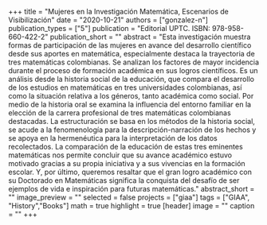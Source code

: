 +++
title = "Mujeres en la Investigación Matemática, Escenarios de Visibilización"
date = "2020-10-21"
authors = ["gonzalez-n"]
publication_types = ["5"]
publication = "Editorial UPTC. ISBN: 978-958-660-422-2"
publication_short = ""
abstract = "Esta investigación muestra formas de participación de las mujeres en avance del desarrollo científico desde sus aportes en matemática, especialmente destaca la trayectoria de tres matemáticas colombianas. Se analizan los factores de mayor incidencia durante el proceso de formación académica en sus logros científicos. Es un análisis desde la historia social de la educación, que compara el desarrollo de los estudios en matemáticas en tres universidades colombianas, así como la situación relativa a los géneros, tanto académica como social. Por medio de la historia oral se examina la influencia del entorno familiar en la elección de la carrera profesional de tres matemáticas colombianas destacadas. La estructuración se basa en los métodos de la historia social, se acude a la fenomenología para la descripción-narración de los hechos y se apoya en la hermenéutica para la interpretación de los datos recolectados. La comparación de la educación de estas tres eminentes matemáticas nos permite concluir que su avance académico estuvo motivado gracias a su propia iniciativa y a sus vivencias en la formación escolar. Y, por último, queremos resaltar que el gran logro académico con su Doctorado en Matemáticas significa la conquista del desafío de ser ejemplos de vida e inspiración para futuras matemáticas."
abstract_short = ""
image_preview = ""
selected = false
projects = ["giaa"]
tags = ["GIAA", "History","Books"]
math = true
highlight = true
[header]
image = ""
caption = ""
+++

